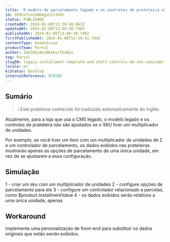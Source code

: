 ```yaml
---
title: 'O modelo de parcelamento legado e os controles de prateleira não consideram os multiplicadores de unidades'
id: 1E0Co7ssCUAKAgxCzlJoVn
status: PUBLISHED
createdAt: 2024-02-08T13:39:40.663Z
updatedAt: 2024-02-08T13:48:30.740Z
publishedAt: 2024-02-08T13:48:30.740Z
firstPublishedAt: 2024-02-08T13:39:41.744Z
contentType: knownIssue
productTeam: Portal
author: 2mXZkbi0oi061KicTExNjo
tag: Portal
slugEN: legacy-installment-template-and-shelf-controls-do-not-consider-unit-multipliers
locale: pt
kiStatus: Backlog
internalReference: 979205
---
```


## Sumário

>ℹ️ Este problema conhecido foi traduzido automaticamente do inglês.


Atualmente, para a loja que usa o CMS legado, o modelo legado e os controles de prateleira não são ajustados se o SKU tiver um multiplicador de unidades.

Por exemplo, se você tiver um item com um multiplicador de unidades de 2 e um controlador de parcelamento, os dados exibidos nas prateleiras mostrarão apenas as opções de parcelamento de uma única unidade, em vez de se ajustarem a essa configuração.

## Simulação


1 - criar um sku com um multiplicador de unidades
2 - configure opções de parcelamento para ele
3 - configure um controlador relacionado a parcelas, como $product.InstallmentValue
4 - os dados exibidos serão relativos a uma única unidade, apenas

## Workaround


implemente uma personalização de front-end para substituir os dados originais que estão sendo exibidos.





